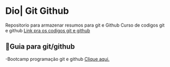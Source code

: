 # Dio| Git Github

Repositorio para armazenar resumos para git e Github
Curso de codigos git e github
[Link pra os codigos git e github](https://git-scm.com/docs)

## 📕Guia para git/github
-Bootcamp programação git e github [Clique aqui.](https://www.dio.me/bootcamp)
